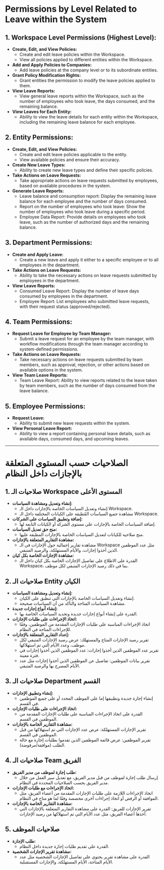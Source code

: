 # Permissions by Level Related to Leave within the System

## 1. Workspace Level Permissions (Highest Level):

- **Create, Edit, and View Policies:**
  - Create and edit leave policies within the Workspace.
  - View all policies applied to different entities within the Workspace.
- **Add and Apply Policies to Companies:**
  - Add leave policies at the company level or to its subordinate entities.
- **Grant Policy Modification Rights:**
  - Grant entities the permission to modify the leave policies applied to them.
- **View Leave Reports:**
  - View general leave reports within the Workspace, such as the number of employees who took leave, the days consumed, and the remaining balance.
- **View Leaves for Each Entity:**
  - Ability to view the leave details for each entity within the Workspace, including the remaining leave balance for each employee.

## 2. Entity Permissions:

- **Create, Edit, and View Policies:**
  - Create and edit leave policies applicable to the entity.
  - View available policies and ensure their accuracy.
- **Create New Leave Types:**
  - Ability to create new leave types and define their specific policies.
- **Take Actions on Leave Requests:**
  - Take appropriate actions on leave requests submitted by employees, based on available procedures in the system.
- **Generate Leave Reports:**
  - Leave balance and consumption report: Display the remaining leave balance for each employee and the number of days consumed.
  - Report on the number of employees who took leave: Show the number of employees who took leave during a specific period.
  - Employee Data Report: Provide details on employees who took leave, such as the number of authorized days and the remaining balance.

## 3. Department Permissions:

- **Create and Apply Leave:**
  - Create a new leave and apply it either to a specific employee or to all employees in the department.
- **Take Actions on Leave Requests:**
  - Ability to take the necessary actions on leave requests submitted by employees in the department.
- **View Leave Reports:**
  - Consumed Leave Report: Display the number of leave days consumed by employees in the department.
  - Employee Report: List employees who submitted leave requests, with their request status (approved/rejected).

## 4. Team Permissions:

- **Request Leave for Employee by Team Manager:**
  - Submit a leave request for an employee by the team manager, with workflow modifications through the team manager according to system-defined permissions.
- **Take Actions on Leave Requests:**
  - Take necessary actions on leave requests submitted by team members, such as approval, rejection, or other actions based on available options in the system.
- **View Team Leave Reports:**
  - Team Leave Report: Ability to view reports related to the leave taken by team members, such as the number of days consumed from the leave balance.

## 5. Employee Permissions:

- **Request Leave:**
  - Ability to submit new leave requests within the system.
- **View Personal Leave Report:**
  - Ability to view a report containing personal leave details, such as available days, consumed days, and upcoming leaves.

---

# الصلاحيات حسب المستوى المتعلقة بالإجازات داخل النظام

## 1. صلاحيات الـ Workspace المستوى الأعلى

- **إنشاء وتعديل ومشاهدة السياسات:**
  - إنشاء وتعديل السياسات الخاصة بالإجازات داخل الـ Workspace.
  - مشاهدة جميع السياسات المُطبقة على الكيانات المختلفة داخل الـ Workspace.
- **إضافة وتطبيق السياسات على الشركات:**
  - إضافة السياسات الخاصة بالإجازات على مستوى الشركة أو الكيانات التابعة لها.
- **منح حق تعديل السياسات:**
  - منح صلاحية للكيانات لتعديل السياسات الخاصة بالإجازات المطبقة عليها.
- **مشاهدة التقارير المتعلقة بالإجازات:**
  - مشاهدة تقارير إجمالية حول الإجازات في الـ Workspace مثل عدد الموظفين الذين أخذوا إجازات، والأيام المستهلكة، والرصيد المتبقي.
- **مشاهدة الإجازات الخاصة بكل كيان:**
  - القدرة على الاطلاع على تفاصيل الإجازات الخاصة بكل كيان داخل الـ Workspace، بما في ذلك رصيد الإجازات المتبقي لكل موظف.

## 2. صلاحيات الـ Entity الكيان

- **إنشاء وتعديل ومشاهدة السياسات:**
  - إنشاء وتعديل السياسات الخاصة بالإجازات التي تنطبق على الكيان.
  - مشاهدة السياسات المتاحة والتأكد من أن السياسات صحيحة.
- **إنشاء أنواع إجازات جديدة:**
  - القدرة على إنشاء أنواع إجازات جديدة وتحديد السياسات الخاصة بها.
- **اتخاذ الإجراءات على طلبات الإجازات:**
  - اتخاذ الإجراءات المناسبة على طلبات الإجازات المقدمة من الموظفين، وفقًا للإجراءات المتاحة في النظام.
- **إعداد التقارير المتعلقة بالإجازات:**
  - تقرير رصيد الإجازات المتاح والمستهلك: عرض رصيد الإجازات المتبقي لكل موظف، وعدد الأيام التي تم استهلاكها.
  - تقرير عدد الموظفين الذين أخذوا إجازات: عدد الموظفين الذين أخذوا إجازات في فترة معينة.
  - تقرير بيانات الموظفين: تفاصيل عن الموظفين الذين أخذوا إجازات مثل عدد الأيام المصرح بها والرصيد المتبقي.

## 3. صلاحيات الـ Department القسم

- **إنشاء وتطبيق الإجازات:**
  - إنشاء إجازة جديدة وتطبيقها إما على الموظف المحدد أو على جميع الموظفين في القسم.
- **اتخاذ الإجراءات على طلبات الإجازات:**
  - القدرة على اتخاذ الإجراءات المناسبة على طلبات الإجازات المقدمة من الموظفين في القسم.
- **مشاهدة التقارير الخاصة بالإجازات:**
  - تقرير الإجازات المستهلكة: عرض عدد الإجازات التي تم استهلاكها من قبل الموظفين في القسم.
  - تقرير الموظفين: عرض قائمة الموظفين الذين تقدموا بطلبات إجازة مع حالة الطلب (موافقة/مرفوضة).

## 4. صلاحيات الـ Team الفريق

- **طلب إجازة لموظف من مدير الفريق:**
  - إرسال طلب إجازة لموظف من قبل مدير الفريق، مع تعديل سير العمل من خلال مدير الفريق بحسب الصلاحيات المحددة في النظام.
- **اتخاذ الإجراءات مع طلبات الإجازات:**
  - اتخاذ الإجراءات اللازمة على طلبات الإجازات المقدمة من أعضاء الفريق، مثل الموافقة أو الرفض أو اتخاذ إجراءات أخرى مخصصة وفقًا لما هو متاح في النظام.
- **مشاهدة التقارير الخاصة بالإجازات:**
  - تقرير الإجازات للفريق: القدرة على مشاهدة التقارير المتعلقة بالإجازات التي أخذها أعضاء الفريق، مثل عدد الأيام التي تم استهلاكها من رصيد الإجازات.

## 5. صلاحيات الموظف

- **طلب الإجازة:**
  - القدرة على تقديم طلبات إجازة جديدة داخل النظام.
- **مشاهدة تقرير الإجازات الشخصية:**
  - القدرة على مشاهدة تقرير يحتوي على تفاصيل الإجازات الشخصية مثل عدد الأيام المتاحة، الأيام المستهلكة، والإجازات المستقبلية.
